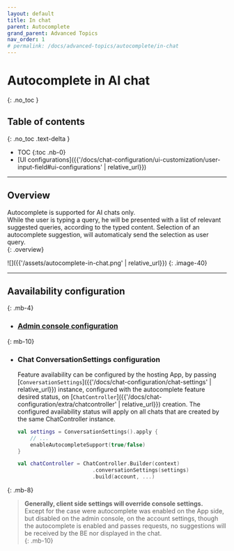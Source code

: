 ```yaml
---
layout: default
title: In chat
parent: Autocomplete
grand_parent: Advanced Topics
nav_order: 1
# permalink: /docs/advanced-topics/autocomplete/in-chat
---
```


# Autocomplete in AI chat
{: .no_toc }

## Table of contents
{: .no_toc .text-delta }

- TOC
{:toc .nb-0}
- [UI configurations]({{'/docs/chat-configuration/ui-customization/user-input-field#ui-configurations' | relative_url}})

---

## Overview
Autocomplete is supported for AI chats only.   
While the user is typing a query, he will be presented with a list of relevant suggested queries, according to the typed content.  Selection of an autocomplete suggestion, will automaticaly send the selection as user query.  
{: .overview}
 
![]({{'/assets/autocomplete-in-chat.png' | relative_url}})
{: .image-40}

---

## Aavailability configuration
{: .mb-4}
- ### [Admin console configuration](./autocomplete#control-availability)
{: mb-10}

- ### Chat ConversationSettings configuration   
  Feature availability can be configured by the hosting App, by passing [`ConversationSettings`]({{'/docs/chat-configuration/chat-settings' | relative_url}}) instance, configured with the autocomplete feature desired status, on [`ChatController`]({{'/docs/chat-configuration/extra/chatcontroller' | relative_url}}) creation. The configured availability status will apply on all chats that are created by the same ChatController instance. 
  
    ```kotlin
    val settings = ConversationSettings().apply {
        // ...
        enableAutocompleteSupport(true/false)
    }

    val chatController = ChatController.Builder(context)  
                            .conversationSettings(settings)                                                   
                            .build(account, ...)                    
    ``` 
{: .mb-8}


> **Generally, client side settings will override console settings.**     
    Except for the case were autocomplete was enabled on the App side, but disabled on the admin console, on the account settings, though the autocomplete is enabled and passes requests, no suggestions will be received by the BE nor displayed in the chat.   
{: .mb-10}